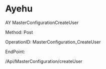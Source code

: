 #     Ayehu


AY MasterConfigurationCreateUser

Method: Post

OperationID: MasterConfiguration_CreateUser

EndPoint:

/Api/MasterConfiguration/createUser
